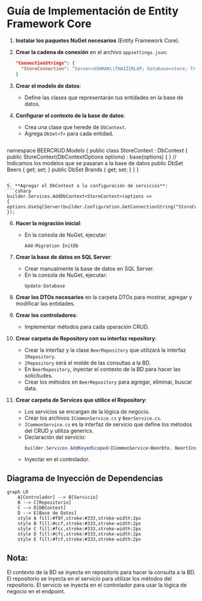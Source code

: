 # Guía de Implementación de Entity Framework Core

1. **Instalar los paquetes NuGet necesarios** (Entity Framework Core).

2. **Crear la cadena de conexión** en el archivo `appsettings.json`:
   ```json
   "ConnectionStrings": {
     "StoreConnection": "Server=USHKAN\\THAIZIRLAP; Database=store; Trusted_Connection=True; Trust Server Certificate=True"
   }
   ```

3. **Crear el modelo de datos**:
   - Define las clases que representarán tus entidades en la base de datos.

4. **Configurar el contexto de la base de datos**:
   - Crea una clase que herede de `DbContext`.
   - Agrega `DbSet<T>` para cada entidad.
   ```csharp
namespace BEERCRUD.Models
{
    public class StoreContext : DbContext
    {
        public StoreContext(DbContextOptions<StoreContext> options)
            : base(options)
        { }
        // Indicamos los modelos que se pasaran a la base de datos
        public DbSet<Beer> Beers { get; set; }
        public DbSet<Brand> Brands { get; set; }
    }
}
   ```

5. **Agregar el DbContext a la configuración de servicios**:
   ```csharp
   builder.Services.AddDbContext<StoreContext>(options =>
   {
   options.UseSqlServer(builder.Configuration.GetConnectionString("StoreConnection"));
   });
   ```

6. **Hacer la migración inicial**:
   - En la consola de NuGet, ejecutar:
     ```
     Add-Migration InitDb
     ```

7. **Crear la base de datos en SQL Server**:
   - Crear manualmente la base de datos en SQL Server.
   - En la consola de NuGet, ejecutar:
     ```
     Update-Database
     ```

8. **Crear los DTOs necesarios** en la carpeta DTOs para mostrar, agregar y modificar las entidades.

9. **Crear los controladores**:
   - Implementar métodos para cada operación CRUD.

10. **Crear carpeta de Repository con su interfaz repository**:
    - Crear la interfaz y la clase `BeerRepository` que utilizará la interfaz `IRepository`.
    - `IRepository` será el molde de las consultas a la BD.
    - En `BeerRepository`, inyectar el contexto de la BD para hacer las solicitudes.
    - Crear los métodos en `BeerRepository` para agregar, eliminar, buscar data.

11. **Crear carpeta de Services que utilice el Repository**:
    - Los servicios se encargan de la lógica de negocio.
    - Crear los archivos `ICommonService.cs` y `BeerService.cs`.
    - `ICommonService.cs` es la interfaz de servicio que define los métodos del CRUD y utiliza generics.
    - Declaración del servicio:
      ```csharp
      builder.Services.AddKeyedScoped<ICommonService<BeerDto, BeertInsertDto, BeerUpdateDto>, BeerService>("beerService");
      ```
    - Inyectar en el controlador.

## Diagrama de Inyección de Dependencias



```mermaid
graph LR
    A[Controlador] --> B[Servicio]
    B --> C[Repositorio]
    C --> D[DBContext]
    D --> E[Base de Datos]
    style A fill:#f9f,stroke:#333,stroke-width:2px
    style B fill:#ccf,stroke:#333,stroke-width:2px
    style C fill:#fcc,stroke:#333,stroke-width:2px
    style D fill:#cfc,stroke:#333,stroke-width:2px
    style E fill:#fcf,stroke:#333,stroke-width:2px
 ```

## Nota:
El contexto de la BD se inyecta en repositorio para hacer la consulta a la BD.
El repositorio se inyecta en el servicio para utilizar los métodos del repositorio.
El servicio se inyecta en el controlador para usar la lógica de negocio en el endpoint.
